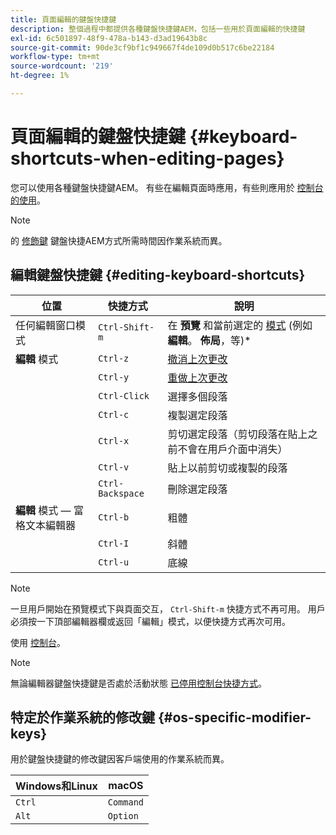 ```yaml
---
title: 頁面編輯的鍵盤快捷鍵
description: 整個過程中都提供各種鍵盤快捷鍵AEM，包括一些用於頁面編輯的快捷鍵
exl-id: 6c501897-48f9-478a-b143-d3ad19643b8c
source-git-commit: 90de3cf9bf1c949667f4de109d0b517c6be22184
workflow-type: tm+mt
source-wordcount: '219'
ht-degree: 1%

---
```


# 頁面編輯的鍵盤快捷鍵 {#keyboard-shortcuts-when-editing-pages}

您可以使用各種鍵盤快捷鍵AEM。 有些在編輯頁面時應用，有些則應用於 [控制台的使用](/help/sites-cloud/authoring/getting-started/keyboard-shortcuts.md)。

>[!NOTE]
>
>的 [修飾鍵](#os-specific-modifier-keys) 鍵盤快捷AEM方式所需時間因作業系統而異。

## 編輯鍵盤快捷鍵 {#editing-keyboard-shortcuts}

| 位置 | 快捷方式 | 說明 |
|---|---|---|
| 任何編輯窗口模式 | `Ctrl-Shift-m` | 在 **預覽** 和當前選定的 [模式](/help/sites-cloud/authoring/fundamentals/environment-tools.md#page-modes)</a> (例如 **編輯**。 **佈局**，等)* |
| **編輯** 模式 | `Ctrl-z` | [撤消上次更改](/help/sites-cloud/authoring/fundamentals/editing-content.md#undoing-and-redoing-page-edits) |
|  | `Ctrl-y` | [重做上次更改](/help/sites-cloud/authoring/fundamentals/editing-content.md#undoing-and-redoing-page-edits) |
|  | `Ctrl-Click` | 選擇多個段落 |
|  | `Ctrl-c` | 複製選定段落 |
|  | `Ctrl-x` | 剪切選定段落（剪切段落在貼上之前不會在用戶介面中消失） |
|  | `Ctrl-v` | 貼上以前剪切或複製的段落 |
|  | `Ctrl-Backspace` | 刪除選定段落 |
| **編輯** 模式 — 富格文本編輯器 | `Ctrl-b` | 粗體 |
|  | `Ctrl-I` | 斜體 |
|  | `Ctrl-u` | 底線 |

>[!NOTE]
>
>一旦用戶開始在預覽模式下與頁面交互， `Ctrl-Shift-m` 快捷方式不再可用。 用戶必須按一下頂部編輯器欄或返回「編輯」模式，以便快捷方式再次可用。

使用 [控制台](/help/sites-cloud/authoring/getting-started/keyboard-shortcuts.md)。

>[!NOTE]
>
>無論編輯器鍵盤快捷鍵是否處於活動狀態 [已停用控制台快捷方式](/help/sites-cloud/authoring/getting-started/keyboard-shortcuts.md#deactivating-keyboard-shortcuts)。

## 特定於作業系統的修改鍵 {#os-specific-modifier-keys}

用於鍵盤快捷鍵的修改鍵因客戶端使用的作業系統而異。

| Windows和Linux | macOS |
|---|---|
| `Ctrl` | `Command` |
| `Alt` | `Option` |
